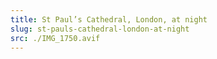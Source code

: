 ```yaml
---
title: St Paul’s Cathedral, London, at night
slug: st-pauls-cathedral-london-at-night
src: ./IMG_1750.avif
---
```

